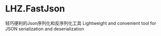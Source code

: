 # LHZ.FastJson
轻巧便利的Json序列化和反序列化工具 Lightweight and convenient tool for JSON serialization and deserialization



